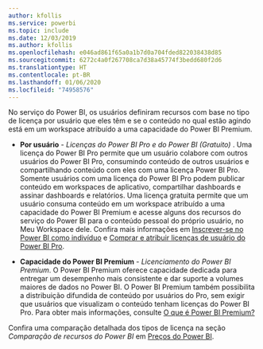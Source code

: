```yaml
---
author: kfollis
ms.service: powerbi
ms.topic: include
ms.date: 12/03/2019
ms.author: kfollis
ms.openlocfilehash: e046ad861f65a0a1b7d0a704fded822038438d85
ms.sourcegitcommit: 6272c4a0f267708ca7d38a45774f3bedd680f2d6
ms.translationtype: HT
ms.contentlocale: pt-BR
ms.lasthandoff: 01/06/2020
ms.locfileid: "74958576"
---
```

No serviço do Power BI, os usuários definiram recursos com base no tipo de licença por usuário que eles têm e se o conteúdo no qual estão agindo está em um workspace atribuído a uma capacidade do Power BI Premium.

* **Por usuário** - *Licenças do Power BI Pro e do Power BI (Gratuito)* . Uma licença do Power BI Pro permite que um usuário colabore com outros usuários do Power BI Pro, consumindo conteúdo de outros usuários e compartilhando conteúdo com eles com uma licença Power BI Pro. Somente usuários com uma licença do Power BI Pro podem publicar conteúdo em workspaces de aplicativo, compartilhar dashboards e assinar dashboards e relatórios. Uma licença gratuita permite que um usuário consuma conteúdo em um workspace atribuído a uma capacidade do Power BI Premium e acesse alguns dos recursos do serviço do Power BI para o conteúdo pessoal do próprio usuário, no Meu Workspace dele. Confira mais informações em [Inscrever-se no Power BI como indivíduo](../service-self-service-signup-for-power-bi.md) e [Comprar e atribuir licenças de usuário do Power BI Pro](../service-admin-purchasing-power-bi-pro.md).

* **Capacidade do Power BI Premium** - *Licenciamento do Power BI Premium*. O Power BI Premium oferece capacidade dedicada para entregar um desempenho mais consistente e dar suporte a volumes maiores de dados no Power BI. O Power BI Premium também possibilita a distribuição difundida de conteúdo por usuários do Pro, sem exigir que usuários que visualizam o conteúdo tenham licenças do Power BI Pro. Para obter mais informações, consulte [O que é Power BI Premium?](../service-premium-what-is.md)

Confira uma comparação detalhada dos tipos de licença na seção _Comparação de recursos do Power BI_ em [Preços do Power BI](https://powerbi.microsoft.com/pricing/).
